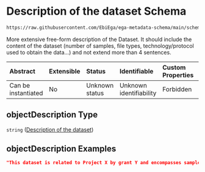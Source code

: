 # Description of the dataset Schema

```txt
https://raw.githubusercontent.com/EbiEga/ega-metadata-schema/main/schemas/EGA.dataset.json#/properties/objectDescription
```

More extensive free-form description of the Dataset. It should include the content of the dataset (number of samples, file types, technology/protocol used to obtain the data…) and not extend more than 4 sentences.

| Abstract            | Extensible | Status         | Identifiable            | Custom Properties | Additional Properties | Access Restrictions | Defined In                                                                     |
| :------------------ | :--------- | :------------- | :---------------------- | :---------------- | :-------------------- | :------------------ | :----------------------------------------------------------------------------- |
| Can be instantiated | No         | Unknown status | Unknown identifiability | Forbidden         | Allowed               | none                | [EGA.dataset.json\*](../../../schemas/EGA.dataset.json "open original schema") |

## objectDescription Type

`string` ([Description of the dataset](ega-13-properties-description-of-the-dataset.md))

## objectDescription Examples

```json
"This dataset is related to Project X by grant Y and encompasses samples from group Z, whose DNA was hybridized against a microarray designed for SNPs."
```
